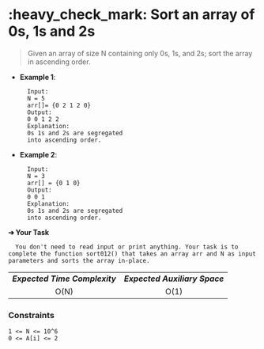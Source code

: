 <h1>:heavy_check_mark: Sort an array of 0s, 1s and 2s </h1>
<blockquote>Given an array of size N containing only 0s, 1s, and 2s; sort the array in ascending order.</blockquote>

* **Example 1**:<br>

        Input: 
        N = 5
        arr[]= {0 2 1 2 0}
        Output:
        0 0 1 2 2
        Explanation:
        0s 1s and 2s are segregated 
        into ascending order.

* **Example 2**:<br>

        Input: 
        N = 3
        arr[] = {0 1 0}
        Output:
        0 0 1
        Explanation:
        0s 1s and 2s are segregated 
        into ascending order.

**➔ Your Task**

      You don't need to read input or print anything. Your task is to complete the function sort012() that takes an array arr and N as input parameters and sorts the array in-place.

<table align="center">
      <tr><td><em><b>Expected Time Complexity</td> <td><em><b>Expected Auxiliary Space</td></tr>
      <tr><td align="center">O(N)</td> <td align="center">O(1)</td></tr>
</table>

### **Constraints** 
    1 <= N <= 10^6
    0 <= A[i] <= 2
